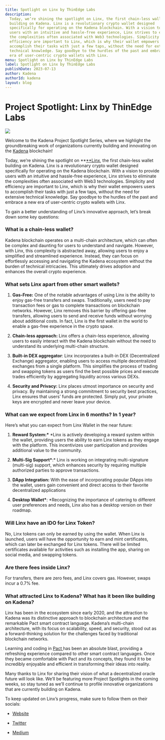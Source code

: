 ```yaml
---
title: Spotlight on Linx by ThinEdge Labs
description:
  Today, we’re shining the spotlight on Linx, the first chain-less wallet
  building on Kadena. Linx is a revolutionary crypto wallet designed
  specifically for operating on the Kadena blockchain. With a vision to provide
  users with an intuitive and hassle-free experience, Linx strives to eliminate
  the complexities often associated with Web3 technologies. Simplicity and
  efficiency are important to Linx, which is why their wallet empowers users to
  accomplish their tasks with just a few taps, without the need for extensive
  technical knowledge. Say goodbye to the hurdles of the past and embrace a new
  era of user-centric crypto wallets with Linx.
menu: Spotlight on Linx by ThinEdge Labs
label: Spotlight on Linx by ThinEdge Labs
publishDate: 2023-07-13
author: Kadena
authorId: kadena
layout: blog
---
```


# Project Spotlight: Linx by ThinEdge Labs

![](/assets/blog/1_QXVZB4M1sQ9vOtgcwisIlg.webp)

Welcome to the Kadena Project Spotlight Series, where we highlight the
groundbreaking work of organizations currently building and innovating on the
[Kadena](http://kadena.io) blockchain!

Today, we’re shining the spotlight on **[**Linx](https://linxwallet.xyz/), the
first chain-less wallet building on Kadena. Linx is a revolutionary crypto
wallet designed specifically for operating on the Kadena blockchain. With a
vision to provide users with an intuitive and hassle-free experience, Linx
strives to eliminate the complexities often associated with Web3 technologies.
Simplicity and efficiency are important to Linx, which is why their wallet
empowers users to accomplish their tasks with just a few taps, without the need
for extensive technical knowledge. Say goodbye to the hurdles of the past and
embrace a new era of user-centric crypto wallets with Linx.

To gain a better understanding of Linx’s innovative approach, let’s break down
some key questions:

### What is a chain-less wallet?

Kadena blockchain operates on a multi-chain architecture, which can often be
complex and daunting for users to understand and navigate. However, with Linx,
this complexity is abstracted away, allowing users to enjoy a simplified and
streamlined experience. Instead, they can focus on effortlessly accessing and
navigating the Kadena ecosystem without the burden of technical intricacies.
This ultimately drives adoption and enhances the overall crypto experience.

### What sets Linx apart from other smart wallets?

1.  **Gas-Free:** One of the notable advantages of using Linx is the ability to
    enjoy gas-free transfers and swaps. Traditionally, users need to pay
    transaction fees or gas to complete transactions on blockchain networks.
    However, Linx removes this barrier by offering gas-free transfers, allowing
    users to send and receive funds without worrying about additional costs. In
    fact, Linx is the first wallet in the world to enable a gas-free experience
    in the crypto space.

2.  **Chain-less approach:** Linx offers a chain-less experience, allowing users
    to easily interact with the Kadena blockchain without the need to understand
    its underlying multi-chain structure.

3.  **Built-in DEX aggregator**: Linx incorporates a built-in DEX (Decentralized
    Exchange) aggregator, enabling users to access multiple decentralized
    exchanges from a single platform. This simplifies the process of trading and
    swapping tokens as users find the best possible prices and execute trades
    efficiently by aggregating liquidity across various DEXs.

4.  **Security and Privacy:** Linx places utmost importance on security and
    privacy. By maintaining a strong commitment to security best practices, Linx
    ensures that users’ funds are protected. Simply put, your private keys are
    encrypted and never leave your device.

### What can we expect from Linx in 6 months? In 1 year?

Here’s what you can expect from Linx Wallet in the near future:

1.  **Reward System:\*** \*Linx is actively developing a reward system within
    the wallet, providing users the ability to earn Linx tokens as they engage
    with the platform. This incentivizes user participation and provides
    additional value to the community.

2.  **Multi-Sig Support\***:\* Linx is working on integrating multi-signature
    (multi-sig) support, which enhances security by requiring multiple
    authorized parties to approve transactions.

3.  **DApp Integration:** With the ease of incorporating popular DApps into the
    wallet, users gain convenient and direct access to their favorite
    decentralized applications

4.  **Desktop Wallet\***: \*Recognizing the importance of catering to different
    user preferences and needs, Linx also has a desktop version on their
    roadmap.

### Will Linx have an IDO for Linx Token?

No, Linx tokens can only be earned by using the wallet. When Linx is launched,
users will have the opportunity to earn and mint certificates, which can later
be exchanged for Linx tokens. There will be limited certificates available for
activities such as installing the app, sharing on social media, and swapping
tokens.

### Are there fees inside Linx?

For transfers, there are zero fees, and Linx covers gas. However, swaps incur a
0.7% fee.

### What attracted Linx to Kadena? What has it been like building on Kadena?

Linx has been in the ecosystem since early 2020, and the attraction to Kadena
was its distinctive approach to blockchain architecture and the remarkable Pact
smart contract language. Kadena’s multi-chain architecture, with its focus on
scalability, speed, and security, stood out as a forward-thinking solution for
the challenges faced by traditional blockchain networks.

Learning and coding in [Pact ](https://github.com/kadena-io/pact)has been an
absolute blast, providing a refreshing experience compared to other smart
contract languages. Once they became comfortable with Pact and its concepts,
they found it to be incredibly enjoyable and efficient in transforming their
ideas into reality.

Many thanks to Linx for sharing their vision of what a decentralized oracle
future will look like. We’ll be featuring more Project Spotlights in the coming
weeks, so stay tuned as we’ll continue to profile innovative organizations that
are currently building on Kadena.

To keep updated on Linx’s progress, make sure to follow them on their socials:

- [Website](https://linxwallet.xyz/)

- [Twitter](https://twitter.com/LinxWallet)

- [Medium](https://medium.com/linxwallet)
